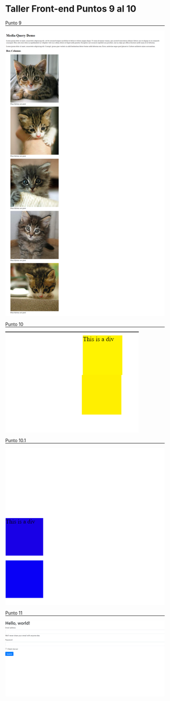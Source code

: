 <h1>Taller Front-end Puntos 9 al 10</h1>

<p style="border-bottom: 1px solid black;">Punto 9</p>

<img src="img/punto9.png"></img>
<p style="border-bottom: 1px solid black;">Punto 10</p>
<img src="img/punto10.png"></img>
<p style="border-bottom: 1px solid black;">Punto 10.1</p>
<img src="img/punto10.1.png"></img>
<p style="border-bottom: 1px solid black;">Punto 11</p>
<img src="img/punto11.png"></img>

